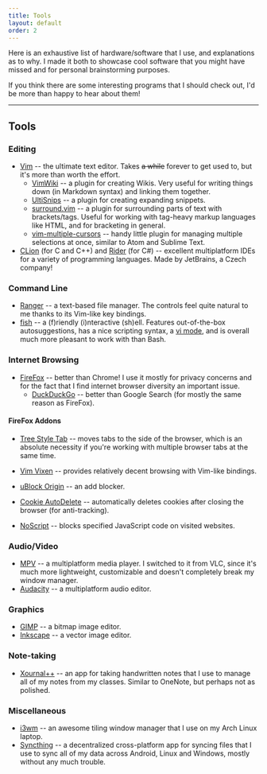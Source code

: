 ```yaml
---
title: Tools
layout: default
order: 2
---
```


Here is an exhaustive list of hardware/software that I use, and explanations as to why.
I made it both to showcase cool software that you might have missed and for personal brainstorming purposes.

If you think there are some interesting programs that I should check out, I'd be more than happy to hear about them!

---

## Tools

### Editing
- [Vim](https://www.vim.org/) -- the ultimate text editor. Takes ~~a while~~ forever to get used to, but it's more than worth the effort.
	- [VimWiki](https://github.com/vimwiki/vimwiki) -- a plugin for creating Wikis. Very useful for writing things down (in Markdown syntax) and linking them together.
	- [UltiSnips](https://github.com/sirver/UltiSnips) -- a plugin for creating expanding snippets.
	- [surround.vim](https://github.com/tpope/vim-surround) -- a plugin for surrounding parts of text with brackets/tags. Useful for working with tag-heavy markup languages like HTML, and for bracketing in general.
	- [vim-multiple-cursors](https://github.com/terryma/vim-multiple-cursors) -- handy little plugin for managing multiple selections at once, similar to Atom and Sublime Text.
- [CLion](https://www.jetbrains.com/clion/) (for C and C++) and [Rider](https://www.jetbrains.com/rider/) (for C#) -- excellent multiplatform IDEs for a variety of programming languages. Made by JetBrains, a Czech company!

### Command Line
- [Ranger](https://wiki.archlinux.org/index.php/Ranger) -- a text-based file manager. The controls feel quite natural to me thanks to its Vim-like key bindings.
- [fish](https://fishshell.com/) -- a (f)riendly (i)nteractive (sh)ell. Features out-of-the-box autosuggestions, has a nice scripting syntax, a [vi mode](https://fishshell.com/docs/current/commands.html#fish_vi_mode), and is overall much more pleasant to work with than Bash.

### Internet Browsing
- [FireFox](https://www.mozilla.org/en-US/firefox/) -- better than Chrome! I use it mostly for privacy concerns and for the fact that I find internet browser diversity an important issue.
	- [DuckDuckGo](https://duckduckgo.com/) -- better than Google Search (for mostly the same reason as FireFox).

#### FireFox Addons
- [Tree Style Tab](https://addons.mozilla.org/en-US/firefox/addon/tree-style-tab/) -- moves tabs to the side of the browser, which is an absolute necessity if you're working with multiple browser tabs at the same time.
- [Vim Vixen](https://addons.mozilla.org/en-US/firefox/addon/vim-vixen/) -- provides relatively decent browsing with Vim-like bindings.

- [uBlock Origin](https://addons.mozilla.org/en-US/firefox/addon/ublock-origin/) -- an add blocker.
- [Cookie AutoDelete](https://addons.mozilla.org/en-US/firefox/addon/cookie-autodelete/) -- automatically deletes cookies after closing the browser (for anti-tracking).
- [NoScript](https://addons.mozilla.org/en-US/firefox/addon/noscript/) -- blocks specified JavaScript code on visited websites.

### Audio/Video
- [MPV](https://www.videolan.org/vlc/) -- a multiplatform media player. I switched to it from VLC, since it's much more lightweight, customizable and doesn't completely break my window manager.
- [Audacity](https://www.audacityteam.org/) -- a multiplatform audio editor.

### Graphics
- [GIMP](https://www.gimp.org/) -- a bitmap image editor.
- [Inkscape](https://inkscape.org/) -- a vector image editor.

### Note-taking
- [Xournal++](https://github.com/xournalpp/xournalpp) -- an app for taking handwritten notes that I use to manage all of my notes from my classes. Similar to OneNote, but perhaps not as polished.

### Miscellaneous
- [i3wm](https://i3wm.org/) -- an awesome tiling window manager that I use on my Arch Linux laptop. 
- [Syncthing](https://syncthing.net/) -- a decentralized cross-platform app for syncing files that I use to sync all of my data across Android, Linux and Windows, mostly without any much trouble.
